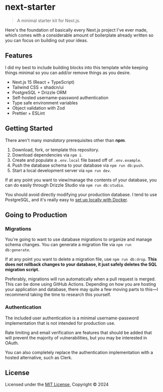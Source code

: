 # next-starter

> A minimal starter kit for Next.js.

Here's the foundation of basically every Next.js project I've ever made, which comes with a considerable amount of boilerplate already written so you can focus on building out your ideas.

## Features

I did my best to include building blocks into this template while keeping things minimal so you can add/or remove things as you desire.

- Next.js 15 (React + TypeScript)
- Tailwind CSS + shadcn/ui
- PostgreSQL + Drizzle ORM
- Self-hosted username-password authentication
- Type safe environment variables
- Object validation with Zod
- Prettier + ESLint

## Getting Started

There aren't many _mandatory_ prerequisites other than **npm**.

1. Download, fork, or template this repository.
2. Download dependencies via `npm i`.
3. Create and populate a `.env.local` file based off of `.env.example`.
4. Push the database schema to your database via `npm run db:push`.
5. Start a local development server via `npm run dev`.

If at any point you want to view/manage the contents of your database, you can do easily through Drizzle Studio via `npm run db:studio`.

You should avoid directly modifying your production database. I tend to use PostgreSQL, and it's really easy to [set up locally with Docker](https://orm.drizzle.team/docs/guides/postgresql-local-setup).

## Going to Production

### Migrations

You're going to want to use database migrations to organize and manage schema changes. You can generate a migration file via `npm run db:generate`.

If at any point you want to delete a migration file, use `npm run db:drop`. **This does not rollback changes to your database, it just safely deletes the SQL migration script.**

Preferably, migrations will run automatically when a pull request is merged. This can be done using GitHub Actions. Depending on how you are hosting your application and database, there may quite a few moving parts to this—I recommend taking the time to research this yourself.

### Authentication

The included user authentication is a minimal username-password implementation that is not intended for production use.

Rate limiting and email verification are features that should be added that will prevent the majority of vulnerabilities, but you may be interested in OAuth.

You can also completely replace the authentication implementation with a hosted alternative, such as Clerk.

## License

Licensed under the [MIT License](LICENSE), Copyright © 2024
